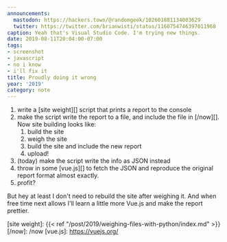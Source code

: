 ```yaml
---
announcements:
  mastodon: https://hackers.town/@randomgeek/102601881134003629
  twitter: https://twitter.com/brianwisti/status/1160754746397011968
caption: Yeah that's Visual Studio Code. I'm trying new things.
date: 2019-08-11T20:04:00-07:00
tags:
- screenshot
- javascript
- no i know
- i'll fix it
title: Proudly doing it wrong
year: '2019'
category: note
---
```


1. write a [site weight][] script that prints a report to the console
2. make the script write the report to a file, and include the file in [/now][]. Now site building looks like:
    1. build the site
    2. weigh the site
    3. build the site and include the new report
    4. upload!
3. (today) make the script write the info as JSON instead
4. throw in some [vue.js][] to fetch the JSON and reproduce the original report format almost exactly.
5. profit?

But hey at least I don't need to rebuild the site after weighing it. And when free time next allows I'll learn
a little more Vue.js and make the report prettier.

[site weight]: {{< ref "/post/2019/weighing-files-with-python/index.md" >}}
[/now]: /now
[vue.js]: https://vuejs.org/
